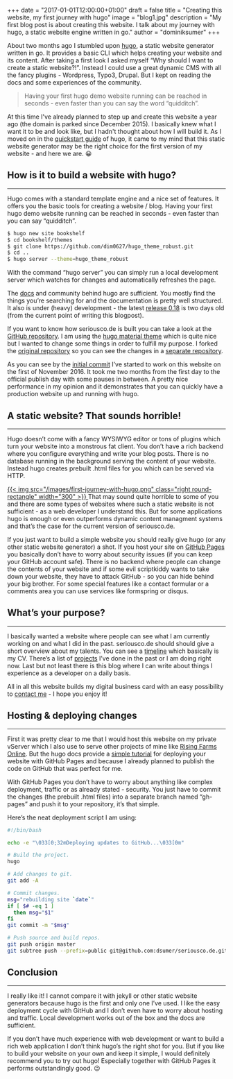 +++
date = "2017-01-01T12:00:00+01:00"
draft = false
title = "Creating this website, my first journey with hugo"
image = "blog1.jpg"
description = "My first blog post is about creating this website. I talk about my journey with hugo, a static website engine written in go."
author = "dominiksumer"
+++

About two months ago I stumbled upon [hugo](http://gohugo.io/), a static website generator written in go. It provides a basic <span class="tooltip" title="Command Line Interface">CLI</span> which helps creating your website and its content. After taking a first look I asked myself “Why should I want to create a static website?!”. Instead I could use a great dynamic <span class="tooltip" title="Content Managment System">CMS</span> with all the fancy plugins - Wordpress, Typo3, Drupal. But I kept on reading the docs and some experiences of the community.

> Having your first hugo demo website running can be reached in seconds - even faster than you can say the word “quidditch”.

At this time I've already planned to step up and create this website a year ago (the domain is parked since December 2015). I basically knew what I want it to be and look like, but I hadn't thought about how I will build it. As I moved on in the [quickstart guide](https://gohugo.io/overview/quickstart/) of hugo, it came to my mind that this static website generator may be the right choice for the first version of my website - and here we are. :grinning:

## How is it to build a website with hugo?
---

Hugo comes with a standard template engine and a nice set of features. It offers you the basic tools for creating a website / blog. Having your first hugo demo website running can be reached in seconds - even faster than you can say “quidditch”.

```bash
$ hugo new site bookshelf
$ cd bookshelf/themes
$ git clone https://github.com/dim0627/hugo_theme_robust.git
$ cd ..
$ hugo server --theme=hugo_theme_robust
```
With the command “hugo server” you can simply run a local development server which watches for changes and automatically refreshes the page.

The [docs](http://gohugo.io/overview/introduction/) and community behind hugo are sufficient. You mostly find the things you’re searching for and the documentation is pretty well structured. It also is under (heavy) development - the latest [release 0.18](https://github.com/spf13/hugo/releases/tag/v0.18.1) is two days old (from the current point of writing this blogpost).

If you want to know how seriousco.de is built you can take a look at the [GitHub repository](https://github.com/dsumer/seriousco.de). I am using the [hugo material theme](http://themes.gohugo.io/theme/material-docs/) which is quite nice but I wanted to change some things in order to fulfill my purpose. I forked the [original repository](https://github.com/digitalcraftsman/hugo-material-docs) so you can see the changes in a [separate repository](https://github.com/dsumer/hugo-material-docs).

As you can see by the [initial commit](https://github.com/dsumer/seriousco.de/commit/75c2e59a85b4554a638a335faba60bc48089d372) I’ve started to work on this website on the first of November 2016. It took me two months from the first day to the official publish day with some pauses in between. A pretty nice performance in my opinion and it demonstrates that you can quickly have a production website up and running with hugo.

## A static website? That sounds horrible!
---

Hugo doesn’t come with a fancy <span class="tooltip" title="What You See Is What You Get">WYSIWYG</span> editor or tons of plugins which turn your website into a monstrous fat client. You don’t have a rich backend where you configure everything and write your blog posts. There is no database running in the background serving the content of your website. Instead hugo creates prebuilt .html files for you which can be served via HTTP.

<a class="image-link" href="/images/first-journey-with-hugo.png" title="">
    {{< img src="/images/first-journey-with-hugo.png" class="right round-rectangle" width="300" >}}
</a>
That may sound quite horrible to some of you and there are some types of websites where such a static website is not sufficient - as a web developer I understand this. But for some applications hugo is enough or even outperforms dynamic content managment systems and that’s the case for the current version of seriousco.de.

If you just want to build a simple website you should really give hugo (or any other static website generator) a shot. If you host your site on [GitHub Pages](https://pages.github.com/) you basically don’t have to worry about security issues (if you can keep your GitHub account safe). There is no backend where people can change the contents of your website and if some evil scriptkiddy wants to take down your website, they have to attack GitHub - so you can hide behind your big brother. For some special features like a contact formular or a comments area you can use services like formspring or disqus.

## What’s your purpose?
---

I basically wanted a website where people can see what I am currently working on and what I did in the past. seriousco.de should should give a short overview about my talents. You can see a [timeline](/timeline) which basically is my CV. There’s a list of [projects](/projects) I’ve done in the past or I am doing right now. Last but not least there is this blog where I can write about things I experience as a developer on a daily basis.

All in all this website builds my digital business card with an easy possibility to [contact me](/contact) - I hope you enjoy it!

## Hosting & deploying changes
---

First it was pretty clear to me that I would host this website on my private vServer which I also use to serve other projects of mine like [Rising Farms Online](/projects/risingfarms-online). But the hugo docs provide a [simple tutorial](https://gohugo.io/tutorials/github-pages-blog/) for deploying your website with GitHub Pages and because I already planned to publish the code on GitHub that was perfect for me.

With GitHub Pages you don’t have to worry about anything like complex deployment, traffic or as already stated - security. You just have to commit the changes (the prebuilt .html files) into a separate branch named “gh-pages” and push it to your repository, it’s that simple.

Here’s the neat deployment script I am using:
```bash
#!/bin/bash

echo -e "\033[0;32mDeploying updates to GitHub...\033[0m"

# Build the project.
hugo

# Add changes to git.
git add -A

# Commit changes.
msg="rebuilding site `date`"
if [ $# -eq 1 ]
  then msg="$1"
fi
git commit -m "$msg"

# Push source and build repos.
git push origin master
git subtree push --prefix=public git@github.com:dsumer/seriousco.de.git gh-pages
```

## Conclusion
---
I really like it! I cannot compare it with jekyll or other static website generators because hugo is the first and only one I’ve used. I like the easy deployment cycle with GitHub and I don’t even have to worry about hosting and traffic. Local development works out of the box and the docs are sufficient.

If you don’t have much experience with web development or want to build a rich web application I don’t think hugo’s the right shot for you. But if you like to build your website on your own and keep it simple, I would definitely recommend you to try out hugo! Especially together with GitHub Pages it performs outstandingly good. :wink: